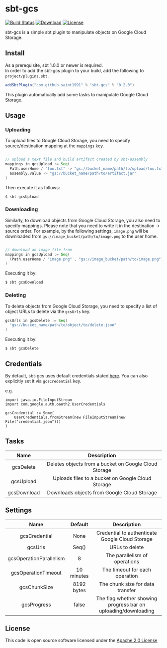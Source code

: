 # sbt-gcs

[![Build Status](https://travis-ci.org/saint1991/sbt-gcs.svg?branch=master)](https://travis-ci.org/saint1991/sbt-gcs)
[![Download](https://api.bintray.com/packages/saint1991/sbt-plugins/sbt-gcs/images/download.svg)](https://bintray.com/saint1991/sbt-plugins/sbt-gcs/_latestVersion)
[![License](https://img.shields.io/badge/License-Apache%202.0-blue.svg)](https://opensource.org/licenses/Apache-2.0)

sbt-gcs is a simple sbt plugin to manipulate objects on Google Cloud Storage.


## Install

As a prerequisite, sbt 1.0.0 or newer is required.  
In order to add the sbt-gcs plugin to your build, add the following to `project/plugins.sbt`.


```project/plugins.sbt
addSbtPlugin("com.github.saint1991" % "sbt-gcs" % "0.2.0")
```

This plugin automatically add some tasks to manipulate Google Cloud Storage.


## Usage

### Uploading

To upload files to Google Cloud Storage, you need to specify source/destination mapping at the `mappings` key.

```build.sbt

// upload a text file and build artifact created by sbt-assembly
mappings in gcsUpload := Seq(
  Path.userHome / "foo.txt" -> "gs://bucket_name/path/to/upload/foo.txt",
  assembly.value -> "gs://bucket_name/path/to/artifact.jar" 
)
```

Then execute it as follows:
```bash
$ sbt gcsUpload
```


### Downloading

Similarly, to download objects from Google Cloud Storage, you also need to specify mappings.
Please note that you need to write it in the destination -> source order.
For example, by the following settings, `image.png` will be downloaded from 
`gs://image_bucket/path/to/image.png` to the user home.

```build.sbt

// download an image file from  
mappings in gcsUpload := Seq(
  (Path.userHome / "image.png" , "gs://image_bucket/path/to/image.png") 
)
```

Executing it by:

```bash
$ sbt gcsDownload
```


### Deleting

To delete objects from Google Cloud Storage, you need to specify a list of 
object URLs to delete via the `gcsUrls` key.

```build.sbt
gcsUrls in gcsDelete := Seq(
  "gs://bucket_name/path/to/object/to/delete.json"
)
``` 

Executing it by:
```
$ sbt gcsDelete
```

## Credentials
By default, sbt-gcs uses default credentials stated [here](https://cloud.google.com/video-intelligence/docs/common/auth).  You can also explicitly set it via `gcsCredential` key.

e.g.
```
import java.io.FileInputStream
import com.google.auth.oauth2.UserCredentials

gcsCredential := Some(
    UserCredentials.fromStream(new FileInputStream(new File("credential.json")))
)
```

## Tasks
| Name        | Description                                           |
|:-----------:|:-----------------------------------------------------:|
| gcsDelete   | Deletes objects from a bucket on Google Cloud Storage |
| gcsUpload   | Uploads files to a bucket on Google Cloud Storage     |
| gcsDownload | Downloads objects from Google Cloud Storage           |


## Settings

| Name                    | Default    | Description                                                    |
|:-----------------------:|:----------:|:--------------------------------------------------------------:|
| gcsCredential           | None       | Credential to authenticate Google Cloud Storage                |
| gcsUrls                 | Seq()      | URLs to delete                                                 |
| gcsOperationParallelism | 8          | The parallelism of operations                                  |
| gcsOperationTimeout     | 10 minutes | The timeout for each operation                                 |
| gcsChunkSize            | 8192 bytes | The chunk size for data transfer                               |
| gcsProgress             | false      | The flag whether showing progress bar on uploading/downloading |



## License
This code is open source software licensed under the [Apache 2.0 License](http://www.apache.org/licenses/LICENSE-2.0)